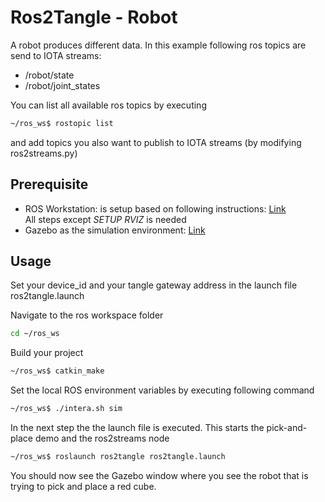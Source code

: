 # Ros2Tangle - Robot
A robot produces different data. In this example following ros topics are send to IOTA streams:
- /robot/state
- /robot/joint_states

You can list all available ros topics by executing
```bash
~/ros_ws$ rostopic list
```
and add topics you also want to publish to IOTA streams (by modifying ros2streams.py)

## Prerequisite
- ROS Workstation: is setup based on following instructions: [Link](https://sdk.rethinkrobotics.com/intera/Workstation_Setup#Install_ROS)\
All steps except *SETUP RVIZ* is needed
- Gazebo as the simulation environment: [Link](https://sdk.rethinkrobotics.com/intera/Gazebo_Tutorial)

## Usage
Set your device_id and your tangle gateway address in the launch file ros2tangle.launch

Navigate to the ros workspace folder 
```bash
cd ~/ros_ws 
```

Build your project
```bash
~/ros_ws$ catkin_make
```

Set the local ROS environment variables by executing following command 
```bash
~/ros_ws$ ./intera.sh sim
```

In the next step the the launch file is executed. This starts the pick-and-place demo and the ros2streams node
```bash
~/ros_ws$ roslaunch ros2tangle ros2tangle.launch
```

You should now see the Gazebo window where you see the robot that is trying to pick and place a red cube. 